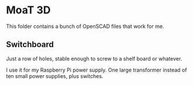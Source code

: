 # MoaT 3D

This folder contains a bunch of OpenSCAD files that work for me.

## Switchboard

Just a row of holes, stable enough to screw to a shelf board or whatever.

I use it for my Raspberry Pi power supply. One large transformer instead of
ten small power supplies, plus switches.


